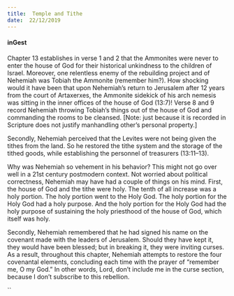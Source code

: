 ```yaml
---
title:  Temple and Tithe
date:  22/12/2019
---
```


#### inGest

Chapter 13 establishes in verse 1 and 2 that the Ammonites were never to enter the house of God for their historical unkindness to the children of Israel. Moreover, one relentless enemy of the rebuilding project and of Nehemiah was Tobiah the Ammonite (remember him?). How shocking would it have been that upon Nehemiah’s return to Jerusalem after 12 years from the court of Artaxerxes, the Ammonite sidekick of his arch nemesis was sitting in the inner offices of the house of God (13:7)! Verse 8 and 9 record Nehemiah throwing Tobiah’s things out of the house of God and commanding the rooms to be cleansed. [Note: just because it is recorded in Scripture does not justify manhandling other’s personal property.]

Secondly, Nehemiah perceived that the Levites were not being given the tithes from the land. So he restored the tithe system and the storage of the tithed goods, while establishing the personnel of treasurers (13:11–13).

Why was Nehemiah so vehement in his behavior? This might not go over well in a 21st century postmodern context. Not worried about political correctness, Nehemiah may have had a couple of things on his mind. First, the house of God and the tithe were holy. The tenth of all increase was a holy portion. The holy portion went to the Holy God. The holy portion for the Holy God had a holy purpose. And the holy portion for the Holy God had the holy purpose of sustaining the holy priesthood of the house of God, which itself was holy.

Secondly, Nehemiah remembered that he had signed his name on the covenant made with the leaders of Jerusalem. Should they have kept it, they would have been blessed; but in breaking it, they were inviting curses. As a result, throughout this chapter, Nehemiah attempts to restore the four covenantal elements, concluding each time with the prayer of “remember me, O my God.” In other words, Lord, don’t include me in the curse section, because I don’t subscribe to this rebellion.

``